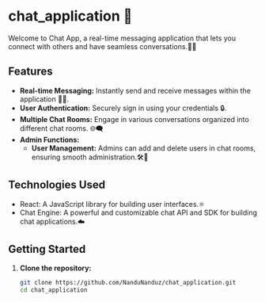 # chat_application 🚀

Welcome to Chat App, a real-time messaging application that lets you connect with others and have seamless conversations.💬✨

## Features

- **Real-time Messaging:** Instantly send and receive messages within the application 📲💬.
- **User Authentication:** Securely sign in using your credentials 🔒.
- **Multiple Chat Rooms:** Engage in various conversations organized into different chat rooms. 🌐🗨️
- **Admin Functions:**
  - **User Management:** Admins can add and delete users in chat rooms, ensuring smooth administration.🛠️👥

## Technologies Used

- React: A JavaScript library for building user interfaces.⚛️
- Chat Engine: A powerful and customizable chat API and SDK for building chat applications.☁️

## Getting Started

1. **Clone the repository:**
   ```bash
   git clone https://github.com/NanduNanduz/chat_application.git
   cd chat_application
